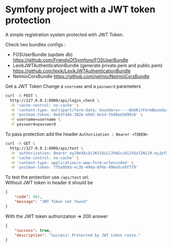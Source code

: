 Symfony project with a JWT token protection
=======
A simple registration system protected with JWT Token.

Check two bundles configs :
* FOSUserBundle (update db) https://github.com/FriendsOfSymfony/FOSUserBundle
* LexikJWTAuthenticationBundle (generate private.pem and public.pem) https://github.com/lexik/LexikJWTAuthenticationBundle
* NelmioCorsBundle https://github.com/nelmio/NelmioCorsBundle


Get a JWT Token
Change a `username` and a `password` parameters
```bash
curl -X POST \
  http://127.0.0.1:8000/api/login_check \
  -H 'cache-control: no-cache' \
  -H 'content-type: multipart/form-data; boundary=----WebKitFormBoundary7MA4YWxkTrZu0gW' \
  -H 'postman-token: 8e63f4de-382e-e602-6e1d-3588ae5d99c6' \
  -F username=username \
  -F password=password
```

To pass protection add the header `Authorization : Bearer <TOKEN>`
```bash
curl -X GET \
  http://127.0.0.1:8000/api/test \
  -H 'authorization: Bearer eyJ0eXAiOiJKV1QiLCJhbGciOiJSUzI1NiJ9.eyJpYXQiOjE1MzU2MzMzNjQsImV4cCI6MTUzNTYzNjk2NCwicm9sZXMiOlsiUk9MRV9VU0VSIl0sInVzZXJuYW1lIjoibHl0dnlub3YifQ.gu903Ei5J4XsZ_RN-OyPDZuq7IsXbPQaZxG3Vx6xJhmRHf-QnvGjt_tHeofrM8ZzjdfTQ7Uz_RGlywudccU4zczbTx2_0oa7m-K1QFXOZbZzYEzt_HjIlrgAhg8a2TrF0uK2qXJQMPUdonJUKY-yC-w2ukMxo1QRyNDZ0IunOhqUt4cznpo2LsVy4UWBas181uboGxBycJowuAuE0sHuouW6zYUqVRWeuf4JymNSBoYlN1VTAKhdj7KS580dDa6Yt6KhcqjAC4kBOadVDMckwiZ81hZUpPZuq2ok34954d0ilO1wiLaXGXNF8jdS7gmeLjhcvevNo7dqwbSpuGOn1WGVwFZRb6CsKVhtQ0cCywnbAq7p6CY6UYjzVrXW4TTwgIV8MVx05qPrgPxOQ3uTr8pqFmmDVIw8plVXRlSipnQKFaC0SaIb3D98imClLuEeb5CPp1Cpt4GpJg30rMxRNELi35zxtf0dSRzxN6ZjTnTFCl_aPMEEPTBBM_N3eAFRv2ijhIXXNs5oTf-C0KfU9TindMDr4Omx_RTAjQKiOHFFINtLNxo_EVD7HTT2bgoE1JthLyLGTYa203ZAgUu33iGmRRGBt2YrWwkmrngUfMAkwjpQr_ni60EBLLc4_xJXHwQsIePXX0mLjE4FlBETaaEgw6dFywlNagWdGxb5W1A' \
  -H 'cache-control: no-cache' \
  -H 'content-type: application/x-www-form-urlencoded' \
  -H 'postman-token: 7fba95bb-ec3b-49da-0f6e-996edce9f779'
```

To test the protection use `/api/test` uri.   
Without JWT token in header it should be
```json
{
    "code": 401,
    "message": "JWT Token not found"
}
```

With the JWT token authorization => 200 answer
```json
{
    "success": true, 
    "description": "Success! Protected by JWT token route."
}
```